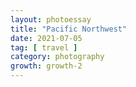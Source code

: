 ```yaml
---
layout: photoessay
title: "Pacific Northwest"
date: 2021-07-05
tag: [ travel ]
category: photography
growth: growth-2
---
```

